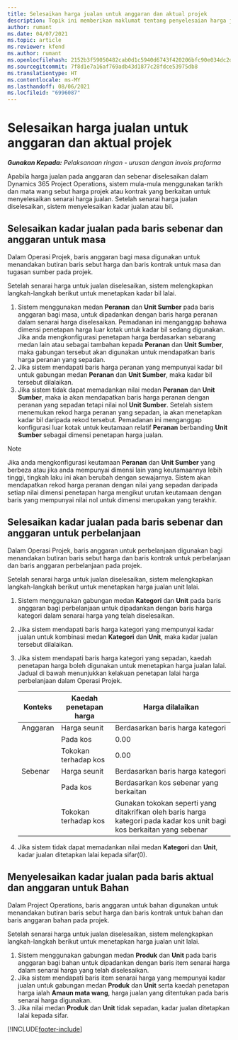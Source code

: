 ```yaml
---
title: Selesaikan harga jualan untuk anggaran dan aktual projek
description: Topik ini memberikan maklumat tentang penyelesaian harga jualan untuk anggaran dan aktual projek.
author: rumant
ms.date: 04/07/2021
ms.topic: article
ms.reviewer: kfend
ms.author: rumant
ms.openlocfilehash: 2152b3f59050482cab0d1c5940d6743f420206bfc90e034dc2d754df8bd513a5
ms.sourcegitcommit: 7f8d1e7a16af769adb43d1877c28fdce53975db8
ms.translationtype: HT
ms.contentlocale: ms-MY
ms.lasthandoff: 08/06/2021
ms.locfileid: "6996087"
---
```

# <a name="resolve-sales-prices-for-project-estimates-and-actuals"></a>Selesaikan harga jualan untuk anggaran dan aktual projek

_**Gunakan Kepada:** Pelaksanaan ringan - urusan dengan invois proforma_

Apabila harga jualan pada anggaran dan sebenar diselesaikan dalam Dynamics 365 Project Operations, sistem mula-mula menggunakan tarikh dan mata wang sebut harga projek atau kontrak yang berkaitan untuk menyelesaikan senarai harga jualan. Setelah senarai harga jualan diselesaikan, sistem menyelesaikan kadar jualan atau bil.

## <a name="resolve-sales-rates-on-actual-and-estimate-lines-for-time"></a>Selesaikan kadar jualan pada baris sebenar dan anggaran untuk masa

Dalam Operasi Projek, baris anggaran bagi masa digunakan untuk menandakan butiran baris sebut harga dan baris kontrak untuk masa dan tugasan sumber pada projek.

Setelah senarai harga untuk jualan diselesaikan, sistem melengkapkan langkah-langkah berikut untuk menetapkan kadar bil lalai.

1. Sistem menggunakan medan **Peranan** dan **Unit Sumber** pada baris anggaran bagi masa, untuk dipadankan dengan baris harga peranan dalam senarai harga diselesaikan. Pemadanan ini menganggap bahawa dimensi penetapan harga luar kotak untuk kadar bil sedang digunakan. Jika anda mengkonfigurasi penetapan harga berdasarkan sebarang medan lain atau sebagai tambahan kepada **Peranan** dan **Unit Sumber**, maka gabungan tersebut akan digunakan untuk mendapatkan baris harga peranan yang sepadan.
2. Jika sistem mendapati baris harga peranan yang mempunyai kadar bil untuk gabungan medan **Peranan** dan **Unit Sumber**, maka kadar bil tersebut dilalaikan.
3. Jika sistem tidak dapat memadankan nilai medan **Peranan** dan **Unit Sumber**, maka ia akan mendapatkan baris harga peranan dengan peranan yang sepadan tetapi nilai nol **Unit Sumber**. Setelah sistem menemukan rekod harga peranan yang sepadan, ia akan menetapkan kadar bil daripada rekod tersebut. Pemadanan ini menganggap konfigurasi luar kotak untuk keutamaan relatif **Peranan** berbanding **Unit Sumber** sebagai dimensi penetapan harga jualan.

> [!NOTE]
> Jika anda mengkonfigurasi keutamaan **Peranan** dan **Unit Sumber** yang berbeza atau jika anda mempunyai dimensi lain yang keutamaannya lebih tinggi, tingkah laku ini akan berubah dengan sewajarnya. Sistem akan mendapatkan rekod harga peranan dengan nilai yang sepadan daripada setiap nilai dimensi penetapan harga mengikut urutan keutamaan dengan baris yang mempunyai nilai nol untuk dimensi merupakan yang terakhir.

## <a name="resolve-sales-rates-on-actual-and-estimate-lines-for-expense"></a>Selesaikan kadar jualan pada baris sebenar dan anggaran untuk perbelanjaan

Dalam Operasi Projek, baris anggaran untuk perbelanjaan digunakan bagi menandakan butiran baris sebut harga dan baris kontrak untuk perbelanjaan dan baris anggaran perbelanjaan pada projek.

Setelah senarai harga untuk jualan diselesaikan, sistem melengkapkan langkah-langkah berikut untuk menetapkan harga jualan unit lalai.

1. Sistem menggunakan gabungan medan **Kategori** dan **Unit** pada baris anggaran bagi perbelanjaan untuk dipadankan dengan baris harga kategori dalam senarai harga yang telah diselesaikan.
2. Jika sistem mendapati baris harga kategori yang mempunyai kadar jualan untuk kombinasi medan **Kategori** dan **Unit**, maka kadar jualan tersebut dilalaikan.
3. Jika sistem mendapati baris harga kategori yang sepadan, kaedah penetapan harga boleh digunakan untuk menetapkan harga jualan lalai. Jadual di bawah menunjukkan kelakuan penetapan lalai harga perbelanjaan dalam Operasi Projek.

    | Konteks | Kaedah penetapan harga | Harga dilalaikan |
    | --- | --- | --- |
    | Anggaran | Harga seunit | Berdasarkan baris harga kategori |
    | &nbsp; | Pada kos | 0.00 |
    | &nbsp; | Tokokan terhadap kos | 0.00 |
    | Sebenar | Harga seunit | Berdasarkan baris harga kategori |
    | &nbsp; | Pada kos | Berdasarkan kos sebenar yang berkaitan |
    | &nbsp; | Tokokan terhadap kos | Gunakan tokokan seperti yang ditakrifkan oleh baris harga kategori pada kadar kos unit bagi kos berkaitan yang sebenar |

4. Jika sistem tidak dapat memadankan nilai medan **Kategori** dan **Unit**, kadar jualan ditetapkan lalai kepada sifar(0).

## <a name="resolving-sales-rates-on-actual-and-estimate-lines-for-material"></a>Menyelesaikan kadar jualan pada baris aktual dan anggaran untuk Bahan

Dalam Project Operations, baris anggaran untuk bahan digunakan untuk menandakan butiran baris sebut harga dan baris kontrak untuk bahan dan baris anggaran bahan pada projek.

Setelah senarai harga untuk jualan diselesaikan, sistem melengkapkan langkah-langkah berikut untuk menetapkan harga jualan unit lalai.

1. Sistem menggunakan gabungan medan **Produk** dan **Unit** pada baris anggaran bagi bahan untuk dipadankan dengan baris item senarai harga dalam senarai harga yang telah diselesaikan.
2. Jika sistem mendapati baris item senarai harga yang mempunyai kadar jualan untuk gabungan medan **Produk** dan **Unit** serta kaedah penetapan harga ialah **Amaun mata wang**, harga jualan yang ditentukan pada baris senarai harga digunakan.
3. Jika nilai medan **Produk** dan **Unit** tidak sepadan, kadar jualan ditetapkan lalai kepada sifar.

[!INCLUDE[footer-include](../../includes/footer-banner.md)]
